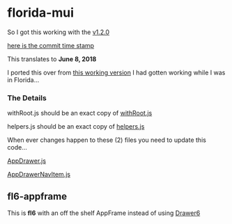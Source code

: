 # florida-mui

So I got this working with the
[v1.2.0](https://github.com/mui-org/material-ui/releases/tag/v1.2.0)

[here is the commit time stamp](https://github.com/mui-org/material-ui/commit/4ff3588dd268a83704cc55bfdbddb935c2f130ec)

This translates to **June 8, 2018**

I ported this over from
[this working version](https://github.com/stormasm/react-router-mui)
I had gotten working while I was in Florida...

### The Details

withRoot.js should be an exact copy of
[withRoot.js](https://github.com/mui-org/material-ui/blob/master/examples/create-react-app/src/withRoot.js)

helpers.js should be an exact copy of
[helpers.js](https://github.com/mui-org/material-ui/blob/master/docs/src/modules/utils/helpers.js)

When ever changes happen to these (2) files you need to update this code...

[AppDrawer.js](https://github.com/mui-org/material-ui/commits/master/docs/src/modules/components/AppDrawer.js)

[AppDrawerNavItem.js](https://github.com/mui-org/material-ui/commits/master/docs/src/modules/components/AppDrawerNavItem.js)

## fl6-appframe

This is **fl6** with an off the shelf AppFrame
instead of using
[Drawer6](https://github.com/stormasm/florida-mui/commits/master/fl6/src/pages/Drawer6.js)
